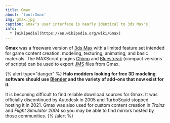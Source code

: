 ```yaml
---
title: Gmax
about: 'tool:Gmax'
img: gmax.jpg
caption: Gmax's user interface is nearly identical to 3ds Max's.
info: |
  * [Wikipedia](https://en.wikipedia.org/wiki/Gmax)
---
```

**Gmax** was a freeware version of [3ds Max](~3dsmax) with a limited feature set intended for game content creation: modeling, texturing, animating, and basic materials. The MAXScript plugins [Chimp](~) and [Bluestreak](~) (compact versions of scripts) can be used to export [JMS](~) files from Gmax.

{% alert type="danger" %}
**Halo modders looking for free 3D modeling software should use [Blender](~) and the variety of add-ons that now exist for it.**

It is becoming difficult to find reliable download sources for Gmax. It was officially discontinued by Autodesk in 2005 and TurboSquid stopped hosting it in 2021. Gmax was also used for custom content creation in _Trainz_ and _Flight Simulator 2004_ so you may be able to find mirrors hosted by those communities.
{% /alert %}
